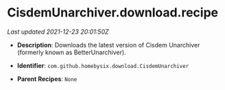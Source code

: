 # CisdemUnarchiver.download.recipe

_Last updated 2021-12-23 20:01:50Z_

- **Description**: Downloads the latest version of Cisdem Unarchiver (formerly known as BetterUnarchiver).

- **Identifier**: `com.github.homebysix.download.CisdemUnarchiver`

- **Parent Recipes**: `None`

